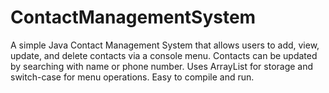 # ContactManagementSystem
A simple Java Contact Management System that allows users to add, view, update, and delete contacts via a console menu. Contacts can be updated by searching with name or phone number. Uses ArrayList for storage and switch-case for menu operations. Easy to compile and run.
